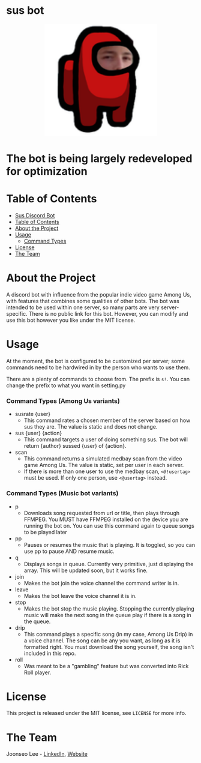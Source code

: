 # sus bot

<p align="center">
<img src="img/susbot.png" alt="susbot logo" height=300>
</p>

# The bot is being largely redeveloped for optimization

# Table of Contents
- [Sus Discord Bot](#sus-discord-bhot)
- [Table of Contents](#table-of-contents)
- [About the Project](#about-the-project)
- [Usage](#usage)
  - [Command Types](#command-types)
- [License](#license)
- [The Team](#the-team)
# About the Project
A discord bot with influence from the popular indie video game Among Us, with features 
that combines some qualities of other bots. The bot was intended to be used within one server, 
so many parts are very server-specific. There is no public link for this bot. However, you can modify and 
use this bot however you like under the MIT license.
# Usage
At the moment, the bot is configured to be customized per server; some commands need to be 
hardwired in by the person who wants to use them.

There are a plenty of commands to choose from. The prefix is `s!`. You can change the prefix to what you want in setting.py
### Command Types (Among Us variants)
- susrate {user}
  - This command rates a chosen member of the server based on how sus they are. The value is static and does not change.
- sus {user} {action}
  - This command targets a user of doing something sus. The bot will return {author} sussed {user} of {action}.
- scan
  - This command returns a simulated medbay scan from the video game Among Us. The value is static, set per user in each server.
  - If there is more than one user to use the medbay scan, `<@!usertag>` must be used. If only one person, use `<@usertag>` instead.
### Command Types (Music bot variants)
- p
  - Downloads song requested from url or title, then plays through FFMPEG. You MUST have FFMPEG installed on the device you are running the bot on. You can use this command again to queue songs to be played later
- pp
  - Pauses or resumes the music that is playing. It is toggled, so you can use pp to pause AND resume music.
- q
  - Displays songs in queue. Currently very primitive, just displaying the array. This will be updated soon, but it works fine.
- join
  - Makes the bot join the voice channel the command writer is in.
- leave
  - Makes the bot leave the voice channel it is in.
- stop
  - Makes the bot stop the music playing. Stopping the currently playing music will make the next song in the queue play if there is a song in the queue.
- drip
  - This command plays a specific song (in my case, Among Us Drip) in a voice channel. The song can be any you want, as long as it is formatted right. You must download the song yourself, the song isn't included in this repo.
- roll
  - Was meant to be a "gambling" feature but was converted into Rick Roll player.

# License
This project is released under the MIT license, see `LICENSE` for more info.
# The Team
Joonseo Lee - [LinkedIn](https://www.linkedin.com/joonsauce), [Website](http://joonsauce.me)
